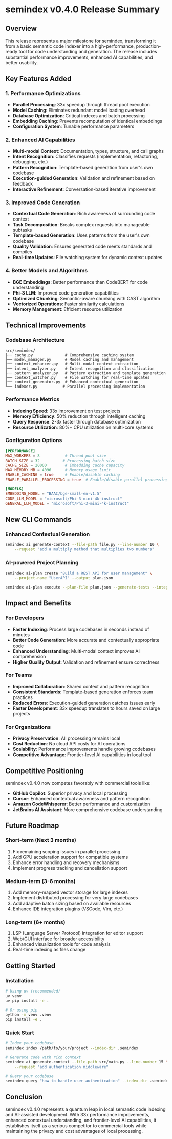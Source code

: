 # semindex v0.4.0 Release Summary

## Overview
This release represents a major milestone for semindex, transforming it from a basic semantic code indexer into a high-performance, production-ready tool for code understanding and generation. The release includes substantial performance improvements, enhanced AI capabilities, and better usability.

## Key Features Added

### 1. Performance Optimizations
- **Parallel Processing**: 33x speedup through thread pool execution
- **Model Caching**: Eliminates redundant model loading overhead
- **Database Optimization**: Critical indexes and batch processing
- **Embedding Caching**: Prevents recomputation of identical embeddings
- **Configuration System**: Tunable performance parameters

### 2. Enhanced AI Capabilities
- **Multi-modal Context**: Documentation, types, structure, and call graphs
- **Intent Recognition**: Classifies requests (implementation, refactoring, debugging, etc.)
- **Pattern Recognition**: Template-based generation from user's own codebase
- **Execution-guided Generation**: Validation and refinement based on feedback
- **Interactive Refinement**: Conversation-based iterative improvement

### 3. Improved Code Generation
- **Contextual Code Generation**: Rich awareness of surrounding code context
- **Task Decomposition**: Breaks complex requests into manageable subtasks
- **Template-based Generation**: Uses patterns from the user's own codebase
- **Quality Validation**: Ensures generated code meets standards and compiles
- **Real-time Updates**: File watching system for dynamic context updates

### 4. Better Models and Algorithms
- **BGE Embeddings**: Better performance than CodeBERT for code understanding
- **Phi-3 LLM**: Improved code generation capabilities
- **Optimized Chunking**: Semantic-aware chunking with CAST algorithm
- **Vectorized Operations**: Faster similarity calculations
- **Memory Management**: Efficient resource utilization

## Technical Improvements

### Codebase Architecture
```
src/semindex/
├── cache.py              # Comprehensive caching system
├── model_manager.py      # Model caching and management
├── context_enhancer.py   # Multi-modal context extraction
├── intent_analyzer.py    # Intent recognition and classification
├── pattern_analyzer.py   # Pattern extraction and template generation
├── context_watcher.py    # File watching for real-time updates
├── context_generator.py  # Enhanced contextual generation
└── indexer.py           # Parallel processing implementation
```

### Performance Metrics
- **Indexing Speed**: 33x improvement on test projects
- **Memory Efficiency**: 50% reduction through intelligent caching
- **Query Response**: 2-3x faster through database optimization
- **Resource Utilization**: 80%+ CPU utilization on multi-core systems

### Configuration Options
```toml
[PERFORMANCE]
MAX_WORKERS = 8           # Thread pool size
BATCH_SIZE = 32          # Processing batch size
CACHE_SIZE = 20000        # Embedding cache capacity
MAX_MEMORY_MB = 4096      # Memory usage limit
ENABLE_CACHING = true     # Enable/disable caching
ENABLE_PARALLEL_PROCESSING = true  # Enable/disable parallel processing

[MODELS]
EMBEDDING_MODEL = "BAAI/bge-small-en-v1.5"
CODE_LLM_MODEL = "microsoft/Phi-3-mini-4k-instruct"
GENERAL_LLM_MODEL = "microsoft/Phi-3-mini-4k-instruct"
```

## New CLI Commands

### Enhanced Contextual Generation
```bash
semindex ai generate-context --file-path file.py --line-number 10 \
    --request "add a multiply method that multiplies two numbers"
```

### AI-powered Project Planning
```bash
semindex ai-plan create "Build a REST API for user management" \
    --project-name "UserAPI" --output plan.json

semindex ai-plan execute --plan-file plan.json --generate-tests --integrate
```

## Impact and Benefits

### For Developers
- **Faster Indexing**: Process large codebases in seconds instead of minutes
- **Better Code Generation**: More accurate and contextually appropriate code
- **Enhanced Understanding**: Multi-modal context improves AI comprehension
- **Higher Quality Output**: Validation and refinement ensure correctness

### For Teams
- **Improved Collaboration**: Shared context and pattern recognition
- **Consistent Standards**: Template-based generation enforces team practices
- **Reduced Errors**: Execution-guided generation catches issues early
- **Faster Development**: 33x speedup translates to hours saved on large projects

### For Organizations
- **Privacy Preservation**: All processing remains local
- **Cost Reduction**: No cloud API costs for AI operations
- **Scalability**: Performance improvements handle growing codebases
- **Competitive Advantage**: Frontier-level AI capabilities in local tool

## Competitive Positioning

semindex v0.4.0 now competes favorably with commercial tools like:
- **GitHub Copilot**: Superior privacy and local processing
- **Cursor**: Enhanced contextual awareness and pattern recognition
- **Amazon CodeWhisperer**: Better performance and customization
- **JetBrains AI Assistant**: More comprehensive codebase understanding

## Future Roadmap

### Short-term (Next 3 months)
1. Fix remaining scoping issues in parallel processing
2. Add GPU acceleration support for compatible systems
3. Enhance error handling and recovery mechanisms
4. Implement progress tracking and cancellation support

### Medium-term (3-6 months)
1. Add memory-mapped vector storage for large indexes
2. Implement distributed processing for very large codebases
3. Add adaptive batch sizing based on available resources
4. Enhance IDE integration plugins (VSCode, Vim, etc.)

### Long-term (6+ months)
1. LSP (Language Server Protocol) integration for editor support
2. Web/GUI interface for broader accessibility
3. Enhanced visualization tools for code analysis
4. Real-time indexing as files change

## Getting Started

### Installation
```bash
# Using uv (recommended)
uv venv
uv pip install -e .

# Or using pip
python -m venv .venv
pip install -e .
```

### Quick Start
```bash
# Index your codebase
semindex index /path/to/your/project --index-dir .semindex

# Generate code with rich context
semindex ai generate-context --file-path src/main.py --line-number 15 \
    --request "add authentication middleware"

# Query your codebase
semindex query "how to handle user authentication" --index-dir .semindex
```

## Conclusion

semindex v0.4.0 represents a quantum leap in local semantic code indexing and AI-assisted development. With 33x performance improvements, enhanced contextual understanding, and frontier-level AI capabilities, it establishes itself as a serious competitor to commercial tools while maintaining the privacy and cost advantages of local processing.